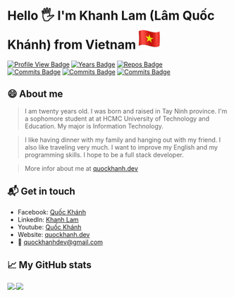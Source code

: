 # Hello &#x1F590; I'm Khanh Lam (Lâm Quốc Khánh) from Vietnam ![Vietnam flag][0]

[![Profile View Badge](https://komarev.com/ghpvc/?username=quockhanhtn)](https://badges.pufler.dev)
[![Years Badge](https://badges.pufler.dev/years/quockhanhtn)](https://badges.pufler.dev)
[![Repos Badge](https://badges.pufler.dev/repos/quockhanhtn)](https://badges.pufler.dev) <br>
[![Commits Badge](https://badges.pufler.dev/commits/all/quockhanhtn)](https://badges.pufler.dev)
[![Commits Badge](https://badges.pufler.dev/commits/yearly/quockhanhtn)](https://badges.pufler.dev)
[![Commits Badge](https://badges.pufler.dev/commits/monthly/quockhanhtn)](https://badges.pufler.dev)


## 😄 About me

> I am twenty years old. I was born and raised in Tay Ninh province. I'm a sophomore student at at HCMC University of Technology and Education. My major is Information Technology.

>I like having dinner with my family and hanging out with my friend. I also like traveling very much. I want to improve my English and my programming skills. I hope to be a full stack developer.

>More infor about me at [quockhanh.dev][0.4]

## 📬 Get in touch
- Facebook: [Quốc Khánh][0.1]
- LinkedIn: [Khanh Lam][0.2]
- Youtube: [Quốc Khánh][0.3]
- Website: [quockhanh.dev][0.4]
- &#x1F4E7; [quockhanhdev@gmail.com][0.5]



## &#x1f4c8; My GitHub stats
<!--
https://github.com/anuraghazra/github-readme-stats#github-extra-pins

<a href="https://github.com/quockhanhtn/quockhanhtn">
  <img align="center" src="https://github-readme-stats.vercel.app/api/top-langs/?username=quockhanhtn&layout=compact&title_color=eb1f6a&icon_color=e28905&text_color=f1f1eb&bg_color=272822"/>
 </a>
 -->

<a href="https://github.com/quockhanhtn/quockhanhtn">
  <img align="center" src="https://github-readme-stats.vercel.app/api/top-langs/?username=quockhanhtn&layout=compact"/>
 </a>

<a href="https://github.com/quockhanhtn/quockhanhtn">
  <!--Options: &hide=stars,commits,prs,issues,contribs-->
  <img align="center" src="https://github-readme-stats.vercel.app/api?username=quockhanhtn&show_icons=true&hide=prs" />
</a>



[0]: https://github.com/quockhanhtn/quockhanhtn/blob/master/img/vietnam_flag.png
[0.1]: http://facebook.com/profile.php?id=100004367534716
[0.2]: https://www.linkedin.com/in/lamquockhanh
[0.3]: https://www.youtube.com/channel/UCmhjCVQCe69Z68Fc6zsifAQ
[0.4]: https://quockhanh.dev
[0.5]: mailto:quockhanhdev@gmail.com


[1.1]: https://github.com/quockhanhtn/LibraryManager
[1.2]: https://github.com/quockhanhtn/KDrawing
[1.3]: https://github.com/quockhanhtn/LibraryManagerDatabaseVersion
